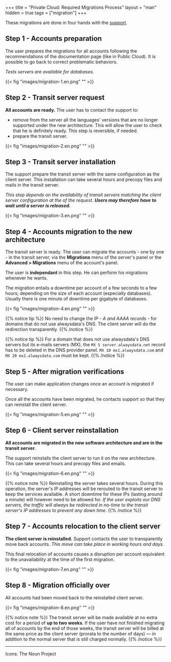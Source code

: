 +++
title = "Private Cloud: Required Migrations Process"
layout = "man"
hidden = true
tags = ["migration"]
+++

These migrations are done in four hands with the [support](https://admin.alwaysdata.com/support/).

## Step 1 - Accounts preparation
The user prepares the migrations for all accounts following the recommendations of the documentation page (like in Public Cloud). It is possible to go back to correct problematic behaviors.

*Tests servers are available for databases.*

{{< fig "images/migration-1.en.png" "" >}}

## Step 2 - Transit server request
**All accounts are ready.** The user has to contact the support to:

- remove from the server all the languages' versions that are no longer supported under the new architecture. This will allow the user to check that he is definitely ready. This step is reversible, if needed.
- prepare the transit server.

{{< fig "images/migration-2.en.png" "" >}}

## Step 3 - Transit server installation
The support prepare the transit server with the same configuration as the client server. This installation can take several hours and precopy files and mails in the transit server.

*This step depends on the availability of transit servers matching the client server configuration at the of the request. __Users may therefore have to wait until a server is released.__*

{{< fig "images/migration-3.en.png" "" >}}

## Step 4 - Accounts migration to the new architecture
The transit server is ready. The user can migrate the accounts - one by one - in the transit server, via the **Migrations** menu of the server's panel or the **Advanced > Migrations** menu of the account's panel.

The user is **independant** in this step. He can perform his migrations whenever he wants.

The migration entails a downtime per account of a few seconds to a few hours; depending on the size of each account (especially databases). Usually there is one minute of downtime per gigabyte of databases.

{{< fig "images/migration-4.en.png" "" >}}

{{% notice tip %}}
No need to change the IP - *A and AAAA records* - for domains that do not use alwaysdata's DNS. The client server will do the redirection transparently.
{{% /notice %}}

{{% notice tip %}}
For a domain that does not use alwaysdata's DNS servers but its e-mails servers (MX), the `MX 5 server.alwaysdata.net` record has to be deleted in the DNS provider panel. `MX 10 mx1.alwaysdata.com` and `MX 20 mx2.alwaysdata.com` must be kept.
{{% /notice %}}

## Step 5 - After migration verifications
The user can make application changes once an account is migrated if necessary.

Once all the accounts have been migrated, he contacts support so that they can reinstall the client server.

{{< fig "images/migration-5.en.png" "" >}}

## Step 6 - Client server reinstallation
**All accounts are migrated in the new software architecture and are in the transit server.**

The support reinstalls the client server to run it on the new architecture. This can take several hours and precopy files and emails.

{{< fig "images/migration-6.en.png" "" >}}

{{% notice note %}}
Reinstalling the server takes several hours. During this operation, the server's IP addresses will be rerouted to the transit server to keep the services available. A short downtime for these IPs (lasting around a minute) will however need to be allowed for. *If the user exploits our DNS servers, the traffic will always be redirected in no-time to the transit server's IP addresses to prevent any down time.*
{{% /notice %}}

## Step 7 - Accounts relocation to the client server
**The client server is reinstalled.** Support contacts the user to transparently move back accounts. *This move can take place in working hours and days*.

This final relocation of accounts causes a disruption per account equivalent to the unavailability at the time of the first migration.

{{< fig "images/migration-7.en.png" "" >}}

## Step 8 - Migration officially over
All accounts had been moved back to the reinstalled client server.

{{< fig "images/migration-8.en.png" "" >}}

{{% notice note %}}
The transit server will be made available at no extra cost for a period of **up to two weeks**. If the user have not finished migrating all of accounts by the end of those weeks, the transit server will be billed at the same price as the client server (prorata to the number of days) — in addition to the normal server that is still charged normally.
{{% /notice %}}

---
Icons: The Noun Project

